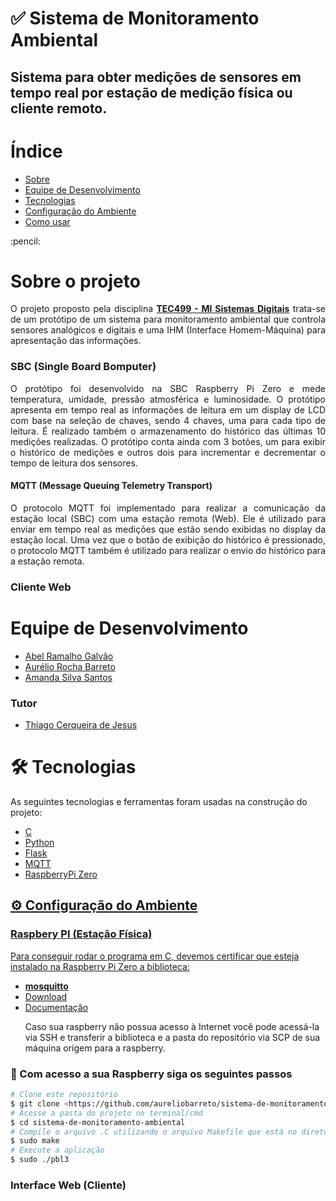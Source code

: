 # ✅ Sistema de Monitoramento Ambiental
## Sistema para obter medições de sensores em tempo real por estação de medição física ou cliente remoto.



Índice
=================
<!--ts-->
   * [Sobre](#sobre)
   * [Equipe de Desenvolvimento](#equipe-de-desenvolvimento)
   * [Tecnologias](#tecnologias)
   * [Configuração do Ambiente](#instalacao)
   * [Como usar](#como-usar)
<!--te-->
<div id="sobre">
    :pencil:<h1>Sobre o projeto</h1>
    <p align="justify">
    O projeto proposto pela disciplina <b><a href="http://sites.ecomp.uefs.br/tec499/2016-1">TEC499 - MI Sistemas Digitais</a></b> trata-se de um protótipo de um sistema para
    monitoramento ambiental que controla sensores analógicos e digitais e uma IHM (Interface Homem-Máquina) para apresentação das informações.
    </p>
    <h3>SBC (Single Board Bomputer)</h3>
    <p align="justify">
    O protótipo foi desenvolvido na SBC Raspberry Pi Zero e mede temperatura, umidade, pressão atmosférica e luminosidade. O protótipo apresenta em tempo real as informações de leitura em um display de LCD com base na seleção de chaves, sendo 4 chaves, uma para cada tipo de leitura. É realizado também o armazenamento do histórico das últimas 10 medições realizadas. O protótipo conta ainda com 3 botões, um para exibir o histórico de medições e outros dois para incrementar e decrementar o tempo de leitura dos sensores.
    </p>
    <h4>MQTT (Message Queuing Telemetry Transport)</h4>
    <p align="justify">
    O protocolo MQTT foi implementado para realizar a comunicação da estação local (SBC) com uma estação remota (Web). Ele é utilizado para enviar em tempo real as medições que estão sendo exibidas no display da estação local. Uma vez que o botão de exibição do histórico é pressionado, o protocolo MQTT também é utilizado para realizar o envio do histórico para a estação remota.
    </p>
    <h3>Cliente Web</h3>
</div>


<div id="equipe-de-desenvolvimento">    
    <h1>Equipe de Desenvolvimento</h1>
    <ul>
	<li><a href="https://github.com/argalvao"> Abel Ramalho Galvão</li>
	<li><a href="https://github.com/aureliobarreto"> Aurélio Rocha Barreto </a></li>
        <li><a href="https://github.com/amandassa"> Amanda Silva Santos </a> </li>
	</ul>
    <h3>Tutor</h3>
    <ul>
        <li><a href="https://github.com/thiagocj">Thiago Cerqueira de Jesus</a></li>
    </ul>
</div>

<div id="tecnologias">
    <h1>🛠 Tecnologias</h1>
    <p>As seguintes tecnologias e ferramentas foram usadas na construção do projeto:</p>
    <ul>
    <li><a href="https://www.ibm.com/docs/pt/i/7.2?topic=languages-c-c">C</li>
    <li><a href="https://docs.python.org/3/">Python</li>
    <li><a href="https://flask.palletsprojects.com/en/2.1.x/">Flask</li>
    <li><a href="https://mqtt.org/">MQTT</li>
    <li><a href="https://www.raspberrypi.com/products/raspberry-pi-zero/">RaspberryPi Zero</li>
    </ul>
</div>

## ⚙️ Configuração do Ambiente
### Raspbery PI (Estação Física)
Para conseguir rodar o programa em C, devemos certificar que esteja instalado na Raspberry Pi Zero a biblioteca:

<ul>
	<li><b>mosquitto</b></li>
	<li><a href="https://mosquitto.org/download/">Download</a></li>
	<li><a href="https://mosquitto.org/api/files/mosquitto-h.html">Documentação</a></li>
</ul>
	
<ul>
	<p>Caso sua raspberry não possua acesso à Internet você pode acessá-la via SSH e transferir a biblioteca e a pasta do repositório via SCP de sua máquina origem para a raspberry.</p> 
</ul>

### 📜 Com acesso a sua Raspberry siga os seguintes passos

```bash
# Clone este repositório
$ git clone <https://github.com/aureliobarreto/sistema-de-monitoramento-ambiental>
# Acesse a pasta do projeto no terminal/cmd
$ cd sistema-de-monitoramento-ambiental
# Compile o arquivo .C utilizando o arquivo Makefile que está no diretório
$ sudo make
# Execute a aplicação
$ sudo ./pbl3
```

### Interface Web (Cliente)
